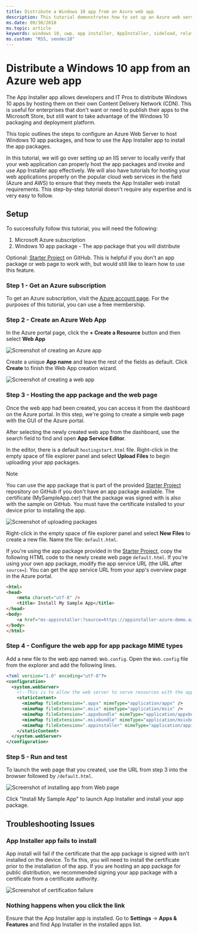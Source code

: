 ```yaml
---
title: Distribute a Windows 10 app from an Azure web app 
description: This tutorial demonstrates how to set up an Azure web server, verify that your web app can host app packages, and invoke and use App Installer effectively.
ms.date: 09/30/2018
ms.topic: article
keywords: windows 10, uwp, app installer, AppInstaller, sideload, related set, optional packages, Azure web server
ms.custom: "RS5, seodec18"
---
```


# Distribute a Windows 10 app from an Azure web app

The App Installer app allows developers and IT Pros to distribute Windows 10 apps by hosting them on their own Content Delivery Network (CDN). This is useful for enterprises that don't want or need to publish their apps to the Microsoft Store, but still want to take advantage of the Windows 10 packaging and deployment platform.

This topic outlines the steps to configure an Azure Web Server to host Windows 10 app packages, and how to use the App Installer app to install the app packages.

In this tutorial, we will go over setting up an IIS server to locally verify that your web application can properly host the app packages and invoke and use App Installer app effectively. We will also have tutorials for hosting your web applications properly on the popular cloud web services in the field (Azure and AWS) to ensure that they meets the App Installer web install requirements. This step-by-step tutorial doesn't require any expertise and is very easy to follow. 

## Setup

To successfully follow this tutorial, you will need the following:
 
1. Microsoft Azure subscription 
2. Windows 10 app package - The app package that you will distribute

Optional: [Starter Project](https://github.com/AppInstaller/MySampleWebApp) on GitHub. This is helpful if you don't an app package or web page to work with, but would still like to learn how to use this feature.

### Step 1 - Get an Azure subscription
To get an Azure subscription, visit the [Azure account page](https://azure.microsoft.com/free/). For the purposes of this tutorial, you can use a free membership.

### Step 2 - Create an Azure Web App 
In the Azure portal page, click the **+ Create a Resource** button and then select **Web App**

![Screenshot of creating an Azure app](images/azure-create-app.png)

Create a unique **App name** and leave the rest of the fields as default. Click **Create** to finish the Web App creation wizard. 

![Screenshot of creating a web app](images/azure-create-app-2.png)

### Step 3 - Hosting the app package and the web page 
Once the web app had been created, you can access it from the dashboard on the Azure portal. In this step, we're going to create a simple web page with the GUI of the Azure portal.

After selecting the newly created web app from the dashboard, use the search field to find and open **App Service Editor**. 

In the editor, there is a default `hostingstart.html` file. Right-click in the empty space of file explorer panel and select **Upload Files** to begin uploading your app packages.

> [!NOTE]
> You can use the app package that is part of the provided [Starter Project](https://github.com/AppInstaller/MySampleWebApp) repository on GitHub if you don't have an app package available. The certificate (MySampleApp.cer) that the package was signed with is also with the sample on GitHub. You must have the certificate installed to your device prior to installing the app.

![Screenshot of uploading packages](images/azure-upload-file.png)

Right-click in the empty space of file explorer panel and select **New Files** to create a new file. Name the file: `default.html`.

If you're using the app package provided in the [Starter Project](https://github.com/AppInstaller/MySampleWebApp), copy the following HTML code to the newly create web page `default.html`. If you're using your own app package, modify the app service URL (the URL after `source=`). You can get the app service URL from your app's overview page in the Azure portal.

```html
<html>
<head>
    <meta charset="utf-8" />
    <title> Install My Sample App</title>
</head>
<body>
    <a href="ms-appinstaller:?source=https://appinstaller-azure-demo.azurewebsites.net/MySampleApp.msixbundle"> Install My Sample App</a>
</body>
</html>
```

### Step 4 - Configure the web app for app package MIME types

Add a new file to the web app named: `Web.config`. Open the `Web.config` file from the explorer and add the following lines. 

```xml
<?xml version="1.0" encoding="utf-8"?>
<configuration>
  <system.webServer>
    <!--This is to allow the web server to serve resources with the appropriate file extension-->
    <staticContent>
      <mimeMap fileExtension=".appx" mimeType="application/appx" />
      <mimeMap fileExtension=".msix" mimeType="application/msix" />
      <mimeMap fileExtension=".appxbundle" mimeType="application/appxbundle" />
      <mimeMap fileExtension=".msixbundle" mimeType="application/msixbundle" />
      <mimeMap fileExtension=".appinstaller" mimeType="application/appinstaller" />
    </staticContent>
  </system.webServer>
</configuration>
```

### Step 5 - Run and test

To launch the web page that you created, use the URL from step 3 into the browser followed by `/default.html`. 

![Screenshot of installing app from Web page](images/edge.png)

Click "Install My Sample App" to launch App Installer and install your app package. 

## Troubleshooting Issues

### App Installer app fails to install 
App install will fail if the certificate that the app package is signed with isn't installed on the device. To fix this, you will need to install the certificate prior to the installation of the app. If you are hosting an app package for public distribution, we recommended signing your app package with a certificate from a certificate authority. 

![Screenshot of certification failure](images/aws-app-cert.png)

### Nothing happens when you click the link 
Ensure that the App Installer app is installed. Go to **Settings** -> **Apps & Features** and find App Installer in the installed apps list. 
